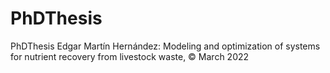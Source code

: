 # PhDThesis
PhDThesis
Edgar Martín Hernández: Modeling and optimization of systems for nutrient recovery from livestock waste, © March 2022
